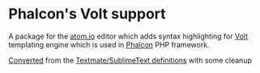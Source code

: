# Phalcon's Volt support

A package for the [atom.io](https://atom.io) editor which
adds syntax highlighting for
[Volt](http://docs.phalconphp.com/en/latest/reference/volt.html) templating engine
which is used in [Phalcon](http://phalconphp.com) PHP framework.

[Converted](http://atom.io/docs/latest/converting-a-text-mate-bundle)
from the [Textmate/SublimeText definitions](https://github.com/phalcon/volt-sublime-textmate)
with some cleanup
